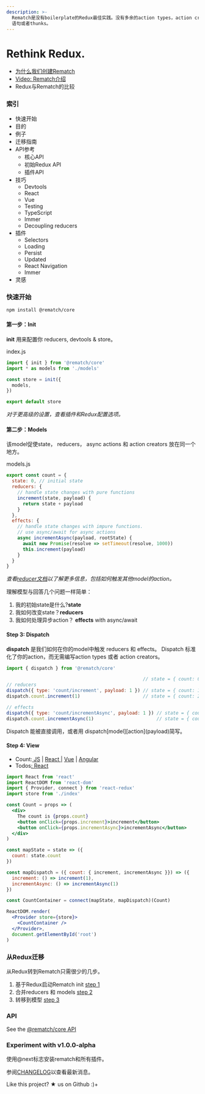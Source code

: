 ```yaml
---
description: >-
  Rematch是没有boilerplate的Redux最佳实践。没有多余的action types，action creators，switch
  语句或者thunks。
---
```


# Rethink Redux.

* [为什么我们创建Rematch](https://hackernoon.com/redesigning-redux-b2baee8b8a38)
* [Video: Rematch介绍](https://www.youtube.com/watch?v=3ezSBYoL5do)
* Redux与Rematch的比较

### 索引

* 快速开始
* 目的
* 例子
* 迁移指南
* API参考
  * 核心API
  * 初始Redux API
  * 插件API
* 技巧
  * Devtools
  * React
  * Vue
  * Testing
  * TypeScript
  * Immer
  * Decoupling reducers
* 插件
  * Selectors
  * Loading
  * Persist
  * Updated
  * React Navigation
  * Immer
*  灵感

### 快速开始

```bash
npm install @rematch/core
```

#### 第一步：Init

**init** 用来配置你 reducers, devtools & store。

index.js

```javascript
import { init } from '@rematch/core'
import * as models from './models'

const store = init({
  models,
})

export default store
```

_对于更高级的设置，查看插件和Redux配置选项。_

#### 第二步：Models

该model促使state， reducers， async actions 和 action creators 放在同一个地方。

models.js

```javascript
export const count = {
  state: 0, // initial state
  reducers: {
    // handle state changes with pure functions
    increment(state, payload) {
      return state + payload
    }
  },
  effects: {
    // handle state changes with impure functions.
    // use async/await for async actions
    async incrementAsync(payload, rootState) {
      await new Promise(resolve => setTimeout(resolve, 1000))
      this.increment(payload)
    }
  }
}
```

_查看_[_reducer文档_](https://github.com/rematch/rematch/blob/master/docs/api.md#reducers)_以了解更多信息，包括如何触发其他model的action。_

理解模型与回答几个问题一样简单：

1. 我的初始state是什么?**state**
2. 我如何改变state？**reducers**
3. 我如何处理异步action？  **effects** with async/await

#### Step 3: Dispatch

 **dispatch** 是我们如何在你的model中触发 reducers 和 effects。 Dispatch 标准化了你的action，而无需编写action types 或者  action creators。

```javascript
import { dispatch } from '@rematch/core'

                                                  // state = { count: 0 }
// reducers
dispatch({ type: 'count/increment', payload: 1 }) // state = { count: 1 }
dispatch.count.increment(1)                       // state = { count: 2 }

// effects
dispatch({ type: 'count/incrementAsync', payload: 1 }) // state = { count: 3 } after delay
dispatch.count.incrementAsync(1)                       // state = { count: 4 } after delay
```

 Dispatch 能被直接调用，或者用 dispatch\[model\]\[action\]\(payload\)简写。

#### Step 4: View

* Count:[ JS](https://codepen.io/Sh_McK/pen/BJMmXx?editors=1010) \| [React ](https://codesandbox.io/s/3kpyz2nnz6)\| [Vue](https://codesandbox.io/s/n3373olqo0) \| [Angular](https://stackblitz.com/edit/rematch-angular-5-count)
* Todos[: React](https://codesandbox.io/s/92mk9n6vww)

```jsx
import React from 'react'
import ReactDOM from 'react-dom'
import { Provider, connect } from 'react-redux'
import store from './index'

const Count = props => (
  <div>
    The count is {props.count}
    <button onClick={props.increment}>increment</button>
    <button onClick={props.incrementAsync}>incrementAsync</button>
  </div>
)

const mapState = state => ({
  count: state.count
})

const mapDispatch = ({ count: { increment, incrementAsync }}) => ({
  increment: () => increment(1),
  incrementAsync: () => incrementAsync(1)
})

const CountContainer = connect(mapState, mapDispatch)(Count)

ReactDOM.render(
  <Provider store={store}>
    <CountContainer />
  </Provider>,
  document.getElementById('root')
)
```

### 从Redux迁移

从Redux转到Rematch只需很少的几步。

1. 基于Redux启动Rematch init [step 1](https://codesandbox.io/s/yw2wy1q929)
2. 合并reducers 和  models  [step 2](https://codesandbox.io/s/9yk6rjok1r)
3. 转移到模型 [step 3](https://codesandbox.io/s/mym2x8m7v9)

### API

 See the [@rematch/core API](https://rematch.gitbooks.io/rematch/docs/api.html)

### Experiment with v1.0.0-alpha

使用@next标志安装rematch和所有插件。

参阅[CHANGELOG](https://rematch.gitbooks.io/rematch/CHANGELOG.md)以查看最新消息。

Like this project? ★ us on Github :\)+

